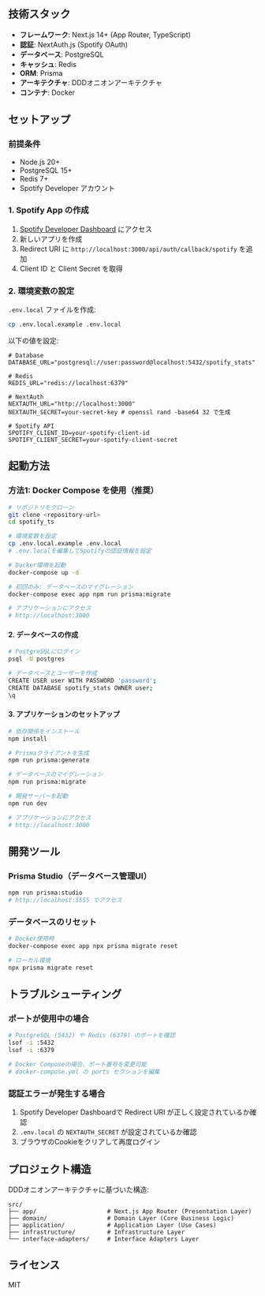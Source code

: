 ## 技術スタック

- **フレームワーク**: Next.js 14+ (App Router, TypeScript)
- **認証**: NextAuth.js (Spotify OAuth)
- **データベース**: PostgreSQL
- **キャッシュ**: Redis
- **ORM**: Prisma
- **アーキテクチャ**: DDDオニオンアーキテクチャ
- **コンテナ**: Docker

## セットアップ

### 前提条件

- Node.js 20+
- PostgreSQL 15+
- Redis 7+
- Spotify Developer アカウント

### 1. Spotify App の作成

1. [Spotify Developer Dashboard](https://developer.spotify.com/dashboard) にアクセス
2. 新しいアプリを作成
3. Redirect URI に `http://localhost:3000/api/auth/callback/spotify` を追加
4. Client ID と Client Secret を取得

### 2. 環境変数の設定

`.env.local` ファイルを作成:

```bash
cp .env.local.example .env.local
```

以下の値を設定:

```env
# Database
DATABASE_URL="postgresql://user:password@localhost:5432/spotify_stats"

# Redis
REDIS_URL="redis://localhost:6379"

# NextAuth
NEXTAUTH_URL="http://localhost:3000"
NEXTAUTH_SECRET=your-secret-key # openssl rand -base64 32 で生成

# Spotify API
SPOTIFY_CLIENT_ID=your-spotify-client-id
SPOTIFY_CLIENT_SECRET=your-spotify-client-secret
```

## 起動方法

### 方法1: Docker Compose を使用（推奨）

```bash
# リポジトリをクローン
git clone <repository-url>
cd spotify_ts

# 環境変数を設定
cp .env.local.example .env.local
# .env.localを編集してSpotifyの認証情報を設定

# Docker環境を起動
docker-compose up -d

# 初回のみ: データベースのマイグレーション
docker-compose exec app npm run prisma:migrate

# アプリケーションにアクセス
# http://localhost:3000
```


#### 2. データベースの作成

```bash
# PostgreSQLにログイン
psql -U postgres

# データベースとユーザーを作成
CREATE USER user WITH PASSWORD 'password';
CREATE DATABASE spotify_stats OWNER user;
\q
```

#### 3. アプリケーションのセットアップ

```bash
# 依存関係をインストール
npm install

# Prismaクライアントを生成
npm run prisma:generate

# データベースのマイグレーション
npm run prisma:migrate

# 開発サーバーを起動
npm run dev

# アプリケーションにアクセス
# http://localhost:3000
```

## 開発ツール

### Prisma Studio（データベース管理UI）

```bash
npm run prisma:studio
# http://localhost:5555 でアクセス
```

### データベースのリセット

```bash
# Docker使用時
docker-compose exec app npx prisma migrate reset

# ローカル環境
npx prisma migrate reset
```

## トラブルシューティング

### ポートが使用中の場合

```bash
# PostgreSQL (5432) や Redis (6379) のポートを確認
lsof -i :5432
lsof -i :6379

# Docker Composeの場合、ポート番号を変更可能
# docker-compose.yml の ports セクションを編集
```

### 認証エラーが発生する場合

1. Spotify Developer Dashboardで Redirect URI が正しく設定されているか確認
2. `.env.local` の `NEXTAUTH_SECRET` が設定されているか確認
3. ブラウザのCookieをクリアして再度ログイン

## プロジェクト構造

DDDオニオンアーキテクチャに基づいた構造:

```
src/
├── app/                    # Next.js App Router (Presentation Layer)
├── domain/                 # Domain Layer (Core Business Logic)
├── application/            # Application Layer (Use Cases)
├── infrastructure/         # Infrastructure Layer
└── interface-adapters/     # Interface Adapters Layer
```

## ライセンス

MIT